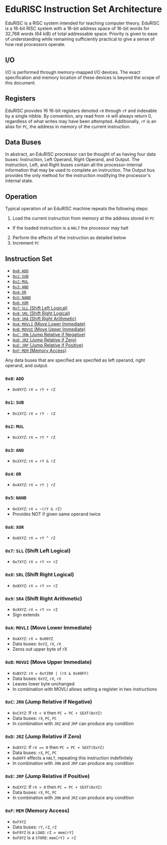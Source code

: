 # EduRISC Instruction Set Architecture
EduRISC is a RISC system intended for teaching computer theory.
EduRISC is a 16-bit RISC system with a 16-bit address space of 16-bit words for 32,768 words (64 kiB) of total addressable space.
Priority is given to ease of understanding while remaining sufficiently practical to give a sense of how real processors operate.

## I/O
I/O is performed through memory-mapped I/O devices.
The exact specification and memory location of these devices is beyond the scope of this document.

## Registers
EduRISC provides 16 16-bit registers denoted `r0` through `rF` and indexable by a single nibble.
By convention, any read from `r0` will always return 0, regardless of what writes may have been attempted.
Additionally, `rF` is an alias for `PC`, the address in memory of the current instruction.

## Data Buses
In abstract, an EduRISC procressor can be thought of as having four data buses: Instruction, Left Operand, Right Operand, and Output.
The Instruction, Left, and Right buses contain all the processor-internal information that may be used to complete an instruction.
The Output bus provides the only method for the instruction modifying the processor's internal state.

## Operation
Typical operation of an EduRISC machine repeats the following steps:
1. Load the current instruction from memory at the address stored in `PC`
  - If the loaded instruction is a `HALT` the processor may halt
2. Perform the effects of the instruction as detailed below
3. Increment `PC`

## Instruction Set
- [`0x0`: `ADD`](#0x0-add)
- [`0x1`: `SUB`](#0x1-sub)
- [`0x2`: `MUL`](#0x2-mul)
- [`0x3`: `AND`](#0x3-and)
- [`0x4`: `OR`](#0x4-or)
- [`0x5`: `NAND`](#0x5-nand)
- [`0x6`: `XOR`](#0x6-xor)
- [`0x7`: `SLL` (Shift Left Logical)](#0x7-sll-shift-left-logical)
- [`0x8`: `SRL` (Shift Right Logical)](#0x8-srl-shift-right-logical)
- [`0x9`: `SRA` (Shift Right Arithmetic)](#0x9-sra-shift-right-arithmetic)
- [`0xA`: `MOVLI` (Move Lower Immediate)](#0xa-movli-move-lower-immediate)
- [`0xB`: `MOVUI` (Move Upper Immediate)](#0xb-movui-move-upper-immediate)
- [`0xC`: `JRN` (Jump Relative if Negative)](#0xc-jrn-jump-relative-if-negative)
- [`0xD`: `JRZ` (Jump Relative if Zero)](#0xd-jrz-jump-relative-if-zero)
- [`0xE`: `JRP` (Jump Relative if Positive)](#0xe-jrp-jump-relative-if-positive)
- [`0xF`: `MEM` (Memory Access)](#0xf-mem-memory-access)

Any data buses that are specified are specifed as left operand, right operand, and output.

### `0x0`: `ADD`
- `0x0XYZ`: `rX = rY + rZ`

### `0x1`: `SUB`
- `0x1XYZ`: `rX = rY - rZ`

### `0x2`: `MUL`
- `0x2XYZ`: `rX = rY * rZ`

### `0x3`: `AND`
- `0x3XYZ`: `rX = rY & rZ`

### `0x4`: `OR`
- `0x4XYZ`: `rX = rY | rZ`

### `0x5`: `NAND`
- `0x5XYZ`: `rX = ~(rY & rZ)`
- Provides NOT if given same operand twice

### `0x6`: `XOR`
- `0x6XYZ`: `rX = rY ^ rZ`

### `0x7`: `SLL` (Shift Left Logical)
- `0x7XYZ`: `rX = rY << rZ`

### `0x8`: `SRL` (Shift Right Logical)
- `0x8XYZ`: `rX = rY >> rZ`

### `0x9`: `SRA` (Shift Right Arithmetic)
- `0x9XYZ`: `rX = rY >> rZ`
- Sign extends

### `0xA`: `MOVLI` (Move Lower Immediate)
- `0xAXYZ`: `rX = 0x00YZ`
- Data buses: `0xYZ`, `rX`, `rX`
- Zeros out upper byte of rX

### `0xB`: `MOVUI` (Move Upper Immediate)
- `0xBXYZ`: `rX = 0xYZ00 | (rX & 0x00FF)`
- Data buses: `0xYZ`, `rX`, `rX`
- Leaves lower byte unchanged
- In combination with MOVLI allows setting a register in two instructions

### `0xC`: `JRN` (Jump Relative if Negative)
- `0xCXYZ`: If `rX < 0` then `PC = PC + SEXT(0xYZ)`
- Data buses: `rX`, `PC`, `PC`
- In combination with `JRZ` and `JRP` can produce any condition

### `0xD`: `JRZ` (Jump Relative if Zero)
- `0xDXYZ`: If `rX == 0` then `PC = PC + SEXT(0xYZ)`
- Data buses: `rX`, `PC`, `PC`
- `0xD0FF` effects a `HALT`, repeating this instruction indefinitely
- In combination with `JRN` and `JRP` can produce any condition

### `0xE`: `JRP` (Jump Relative if Positive)
- `0xEXYZ`: If `rX > 0` then `PC = PC + SEXT(0xYZ)`
- Data buses: `rX`, `PC`, `PC`
- In combination with `JRN` and `JRZ` can produce any condition
			
### `0xF`: `MEM` (Memory Access)
- `0xFXYZ`
- Data buses: `rY`, `rZ`, `rZ`
- `0xF0YZ` is a `LOAD`: `rZ = mem[rY]`
- `0xF8YZ` is a `STORE`: `mem[rY] = rZ`
